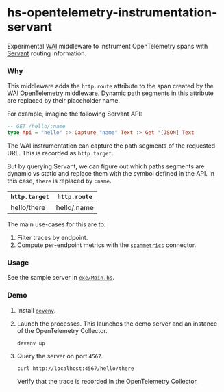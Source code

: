 # hs-opentelemetry-instrumentation-servant

Experimental [WAI](wai) middleware to instrument OpenTelemetry spans with [Servant][servant] routing information.

### Why

This middleware adds the `http.route` attribute to the span created by the [WAI OpenTelemetry middleware][hs-opentelemetry-instrumentation-wai].
Dynamic path segments in this attribute are replaced by their placeholder name.

For example, imagine the following Servant API:

```haskell
-- GET /hello/:name
type Api = "hello" :> Capture "name" Text :> Get '[JSON] Text
```

The WAI instrumentation can capture the path segments of the requested URL.
This is recorded as `http.target`.

But by querying Servant, we can figure out which paths segments are dynamic vs static and replace them with the symbol defined in the API.
In this case, `there` is replaced by `:name`.

| `http.target` | `http.route` |
| ------------- | ------------ |
| hello/there   | hello/:name  |

The main use-cases for this are to:

1. Filter traces by endpoint.
2. Compute per-endpoint metrics with the [`spanmetrics`][spanmetricsconnector] connector.

### Usage

See the sample server in [`exe/Main.hs`](./exe/Main.hs).

### Demo

1. Install [`devenv`](https://devenv.sh).

2. Launch the processes.
   This launches the demo server and an instance of the OpenTelemetry Collector.

   ```shell
   devenv up
   ```

3. Query the server on port `4567`.

   ``` shell
   curl http://localhost:4567/hello/there
   ```

   Verify that the trace is recorded in the OpenTelemetry Collector.

[wai]: https://github.com/yesodweb/wai
[servant]: https://github.com/haskell-servant/servant
[hs-opentelemetry-instrumentation-wai]: https://github.com/iand675/hs-opentelemetry/tree/main/instrumentation/wai
[spanmetricsconnector]: https://github.com/open-telemetry/opentelemetry-collector-contrib/tree/main/connector/spanmetricsconnector
